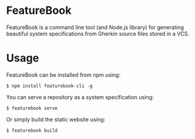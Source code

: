 FeatureBook
===========

FeatureBook is a command line tool (and Node.js library) for generating
beautiful system specifications from Gherkin source files stored in a VCS.

# Usage
FeatureBook can be installed from npm using:

```
$ npm install featurebook-cli -g
```

You can serve a repository as a system specification using:

```
$ featurebook serve
```

Or simply build the static website using:

```
$ featurebook build
```

